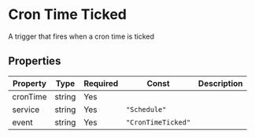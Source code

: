 # Cron Time Ticked

A trigger that fires when a cron time is ticked

## Properties

| Property | Type   | Required | Const              | Description |
| -------- | ------ | -------- | ------------------ | ----------- |
| cronTime | string | Yes      |                    |             |
| service  | string | Yes      | `"Schedule"`       |             |
| event    | string | Yes      | `"CronTimeTicked"` |             |
